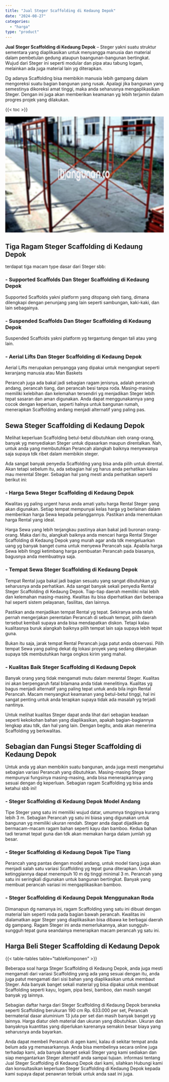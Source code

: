 ```yaml
---
title: "Jual Steger Scaffolding di Kedaung Depok"
date: "2024-08-27"
categories: 
  - "harga"
type: "product"
---
```


**Jual Steger Scaffolding di Kedaung Depok** – Steger yakni suatu struktur sementara yang diaplikasikan untuk menyangga manusia dan material dalam pembetulan gedung ataupun baangunan-bangunan bertingkat. Wujud dari Steger ini seperti modular dan pipa atau tabung logam, melainkan ada juga material lain yg diterapkan.

Dg adanya Scaffolding bisa membikin manusia lebih gampang dalam mengoreksi suatu bagian bangunan yang rusak. Apalagi jika bangunan yang semestinya dikoreksi amat tinggi, maka anda seharusnya mengaplikasikan Steger. Dengan ini juga akan memberikan keamanan yg lebih terjamin dalam progres projek yang dilakukan.

{{< toc >}}

![Jual Steger Scaffolding di Kedaung Depok](/images/sewa-scaffolding-steger-29.png)

## Tiga Ragam Steger Scaffolding di Kedaung Depok

terdapat tiga macam type dasar dari Steger sbb:

### \- Supported Scaffolds Dan Steger Scaffolding di Kedaung Depok

Supported Scaffolds yakni platform yang ditopang oleh tiang, dimana dilengkapi dengan penunjang yang lain seperti sambungan, kaki-kaki, dan lain sebagainya.

### \- Suspended Scaffolds Dan Steger Scaffolding di Kedaung Depok

Suspended Scaffolds yakni platform yg tergantung dengan tali atau yang lain.

### \- Aerial Lifts Dan Steger Scaffolding di Kedaung Depok

Aerial Lifts merupakan penyangga yang dipakai untuk mengangkat seperti keranjang manusia atau Man Baskets

Perancah juga ada bakal jadi sebagian ragam jenisnya, adalah perancah andang, perancah tiang, dan perancah besi tanpa roda. Masing-masing memiliki kelebihan dan kelemahan tersendiri yg menjadikan Steger lebih tepat sasaran dan aman digunakan. Anda dapat menggunakannya yang cocok dengan keperluan, seperti halnya untuk bangunan rumah, menerapkan Scaffolding andang menjadi alternatif yang paling pas.

## Sewa Steger Scaffolding di Kedaung Depok

Melihat keperluan Scaffolding betul-betul dibutuhkan oleh orang-orang, banyak yg menyediakan Steger untuk dipasarkan maupun direntalkan. Nah, untuk anda yang membutuhkan Perancah alangkah baiknya menyewanya saja supaya tdk ribet dalam membikin steger.

Ada sangat banyak penyedia Scaffolding yang bisa anda pilih untuk dirental. Akan tetapi sebelum itu, ada sebagian hal yg harus anda perhatikan kalau mau merental Steger. Sebagian hal yang mesti anda perhatikan seperti berikut ini:

### \- Harga Sewa Steger Scaffolding di Kedaung Depok

Kwalitas yg paling urgent harus anda amati yaitu harga Rental Steger yang akan digunakan. Setiap tempat mempunyai kelas harga yg berlainan dalam memberikan harga Sewa kepada pelanggannya. Pastikan anda menentukan harga Rental yang ideal.

Harga Sewa yang lebih terjangkau pastinya akan bakal jadi buronan orang-orang. Maka dari itu, alangkah baiknya anda mencari harga Rental Steger Scaffolding di Kedaung Depok yang murah agar anda tdk mengeluarkan uang yg banyak banget cuma untuk menyewa Perancah saja. Apabila harga Sewa lebih tinggi ketimbang harga pembuatan Perancah pada biasanya, bagusnya anda membuatnya saja.

### \- Tempat Sewa Steger Scaffolding di Kedaung Depok

Tempat Rental juga bakal jadi bagian sesuatu yang sangat dibutuhkan yg seharusnya anda perhatikan. Ada sangat banyak sekali penyedia Rental Steger Scaffolding di Kedaung Depok. Tiap-tiap daerah memiliki nilai lebih dan kelemahan masing-masing. Kwalitas itu bisa diperhatikan dari beberapa hal seperti sistem pelayanan, fasilitas, dan lainnya.

Pastikan anda menjadikan tempat Rental yg tepat. Sekiranya anda telah pernah mengerjakan perentalan Perancah di sebuah tempat, pilih daerah tersebut kembali supaya anda bisa mendapatkan diskon. Tetapi kalau kualitasnya buruk alangkah baiknya pilih tempat lain saja supaya lebih tepat guna.

Bukan itu saja, jarak tempat Rental Perancah juga patut anda observasi. Pilih tempat Sewa yang paling dekat dg lokasi proyek yang sedang dikerjakan supaya tdk membutuhkan harga ongkos kirim yang mahal.

### \- Kualitas Baik Steger Scaffolding di Kedaung Depok

Banyak orang yang tidak mengamati mutu dalam merental Steger. Kualitas ini akan berpengaruh fatal bilamana anda tidak menelitinya. Kualitas yg bagus menjadi alternatif yang paling tepat untuk anda bila ingin Rental Perancah. Macam menyangkut keamanan yang betul-betul tinggi, hal ini sangat penting untuk anda terapkan supaya tidak ada masalah yg terjadi nantinya.

Untuk melihat kualitas Steger dapat anda lihat dari sebagian keadaan seperti kekokohan bahan yang diaplikasikan, apakah bagian-bagiannya lengkap atau tdk, dan hal yang lain. Dengan begitu, anda akan menerima Scaffolding yg berkwalitas.

## Sebagian dan Fungsi Steger Scaffolding di Kedaung Depok

Untuk anda yg akan membikin suatu bangunan, anda juga mesti mengetahui sebagian variasi Perancah yang dibutuhkan. Masing-masing Steger mempunyai fungsinya masing-masing, anda bisa menerapkannya yang sesuai dengan dg keperluan. Sebagian ragam Scaffolding yg bisa anda ketahui sbb ini!

### \- Steger Scaffolding di Kedaung Depok Model Andang

Tipe Steger yang satu ini memiliki wujud datar, umumnya tingginya kurang lebih 3 m. Sebagian Perancah yg satu ini biasa yang digunakan untuk bangunan yg memiliki ukuran rendah. Steger anda dapat dijadikan dg bermacam-macam ragam bahan seperti kayu dan bamboo. Kedua bahan tadi teramat tepat guna dan tdk akan memakan harga dalam jumlah yg besar.

### \- Steger Scaffolding di Kedaung Depok Tipe Tiang

Perancah yang pantas dengan model andang, untuk model tiang juga akan menjadi salah satu variasi Scaffolding yg tepat guna diterapkan. Untuk ketinggiannya dapat menempuh 10 m dg tinggi minimal 3 m. Perancah yang satu ini seringkali digunakan untuk bangunan bertingkat. Banyak yang membuat perancah variasi ini mengaplikasikan bamboo.

### \- Steger Scaffolding di Kedaung Depok Menggunakan Roda

Dimanapun dg namanya ini, ragam Scaffolding yang satu ini dibuat dengan material lain seperti roda pada bagian bawah perancah. Kwalitas ini dialamatkan agar Steger yang diaplikasikan bisa dibawa ke berbagai daerah dg gampang. Ragam Steger ini anda memerlukannya, akan sungguh-sungguh tepat guna seandainya menerapkan macam perancah yg satu ini.

## Harga Beli Steger Scaffolding di Kedaung Depok

{{< table-tables table="tableKomponen" >}}

Beberapa soal harga Steger Scaffolding di Kedaung Depok, anda juga mesti mengamati dari variasi Scaffolding yang ada yang sesuai dengan itu, anda juga patut mengamati dari sisi bahan yang diaplikasikan untuk membaut Steger. Ada banyak banget sekali material yg bisa dipakai untuk membuat Scaffolding seperti kayu, logam, pipa besi, bamboo, dan masih sangat banyak yg lainnya.

Sebagian daftar harga dari Steger Scaffolding di Kedaung Depok beraneka seperti Scaffolding berukuran 190 cm Rp. 633.000 per set, Perancah bermaterial dasar aluminium 13 juta per set dan masih banyak banget yg lainnya. Harga diatur oleh material dan ukuran yang dibutuhkan. Ukuran dan banyaknya kuantitas yang diperlukan karenanya semakin besar biaya yang seharusnya anda bayarkan.

Anda dapat membeli Perancah di agen kami, kalau di sekitar tempat anda belum ada yg memasarkannya. Anda bisa membelinya secara online juga terhadap kami, ada banyak banget sekali Steger yang kami sediakan dan siap mengantarkan Steger alternatif anda sampai tujuan. informasi tentang Jual Steger Scaffolding di Kedaung Depok dari kami, silahkan Hubungi kami dan konsultasikan keperluan Steger Scaffolding di Kedaung Depok kepada kami supaya dapat penawran terbiak untuk anda saat ini juga.
